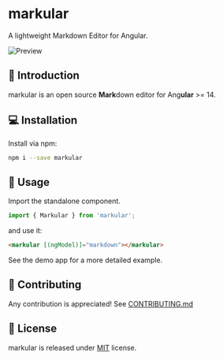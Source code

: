 # markular

A lightweight Markdown Editor for Angular.

![Preview](https://github-production-user-asset-6210df.s3.amazonaws.com/11744028/480692870-5a5e3aae-8bc1-4325-af23-4b06cdecd274.png?X-Amz-Algorithm=AWS4-HMAC-SHA256&X-Amz-Credential=AKIAVCODYLSA53PQK4ZA%2F20250821%2Fus-east-1%2Fs3%2Faws4_request&X-Amz-Date=20250821T203050Z&X-Amz-Expires=300&X-Amz-Signature=9f9cbc323e425778aa9ed6012356c1e13257b9593a4d1d526267340b482243b1&X-Amz-SignedHeaders=host)

## 📍 Introduction

markular is an open source **Mark**down editor for Ang**ular** >= 14.

## 💻 Installation

Install via npm:

```bash
npm i --save markular
```

## 🔨 Usage

Import the standalone component.

```ts
import { Markular } from 'markular';
```

and use it:

```html
<markular [(ngModel)]="markdown"></markular>
```

See the demo app for a more detailed example.

## 🧩 Contributing

Any contribution is appreciated! See [CONTRIBUTING.md](https://github.com/larswaechter/markular/blob/master/CONTRIBUTING.md)

## 🔑 License

markular is released under [MIT](https://github.com/larswaechter/markular/blob/master/LICENSE) license.
